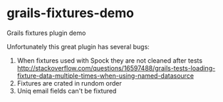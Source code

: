 grails-fixtures-demo
====================

Grails fixtures plugin demo

Unfortunately this great plugin has several bugs:
1. When fixtures used with Spock they are not cleaned after tests
http://stackoverflow.com/questions/16597488/grails-tests-loading-fixture-data-multiple-times-when-using-named-datasource
2. Fixtures are crated in rundom order
3. Uniq email fields can't be fixtured
